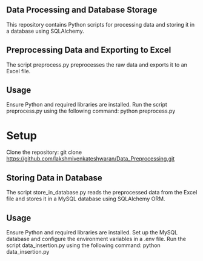 ## Data Processing and Database Storage
This repository contains Python scripts for processing data and storing it in a database using SQLAlchemy.

## Preprocessing Data and Exporting to Excel
The script preprocess.py preprocesses the raw data and exports it to an Excel file.

## Usage
Ensure Python and required libraries are installed.
Run the script preprocess.py using the following command: python preprocess.py

# Setup
Clone the repository: git clone https://github.com/lakshmivenkateshwaran/Data_Preprocessing.git

## Storing Data in Database
The script store_in_database.py reads the preprocessed data from the Excel file and stores it in a MySQL database using SQLAlchemy ORM.

## Usage
Ensure Python and required libraries are installed.
Set up the MySQL database and configure the environment variables in a .env file.
Run the script data_insertion.py using the following command: python data_insertion.py
